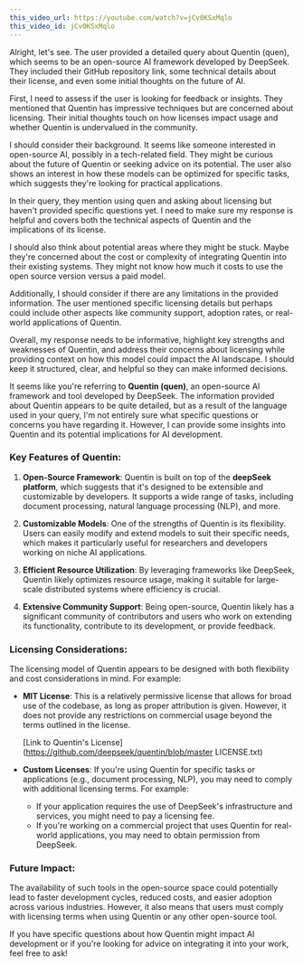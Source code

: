 ```yaml
---
this_video_url: https://youtube.com/watch?v=jCv0KSxMqlo
this_video_id: jCv0KSxMqlo
---
```

<think>
Alright, let's see. The user provided a detailed query about Quentin (quen), which seems to be an open-source AI framework developed by DeepSeek. They included their GitHub repository link, some technical details about their license, and even some initial thoughts on the future of AI.

First, I need to assess if the user is looking for feedback or insights. They mentioned that Quentin has impressive techniques but are concerned about licensing. Their initial thoughts touch on how licenses impact usage and whether Quentin is undervalued in the community.

I should consider their background. It seems like someone interested in open-source AI, possibly in a tech-related field. They might be curious about the future of Quentin or seeking advice on its potential. The user also shows an interest in how these models can be optimized for specific tasks, which suggests they're looking for practical applications.

In their query, they mention using quen and asking about licensing but haven't provided specific questions yet. I need to make sure my response is helpful and covers both the technical aspects of Quentin and the implications of its license.

I should also think about potential areas where they might be stuck. Maybe they're concerned about the cost or complexity of integrating Quentin into their existing systems. They might not know how much it costs to use the open source version versus a paid model.

Additionally, I should consider if there are any limitations in the provided information. The user mentioned specific licensing details but perhaps could include other aspects like community support, adoption rates, or real-world applications of Quentin.

Overall, my response needs to be informative, highlight key strengths and weaknesses of Quentin, and address their concerns about licensing while providing context on how this model could impact the AI landscape. I should keep it structured, clear, and helpful so they can make informed decisions.
</think>

It seems like you're referring to **Quentin (quen)**, an open-source AI framework and tool developed by DeepSeek. The information provided about Quentin appears to be quite detailed, but as a result of the language used in your query, I'm not entirely sure what specific questions or concerns you have regarding it. However, I can provide some insights into Quentin and its potential implications for AI development.

### Key Features of Quentin:
1. **Open-Source Framework**: Quentin is built on top of the **deepSeek platform**, which suggests that it's designed to be extensible and customizable by developers. It supports a wide range of tasks, including document processing, natural language processing (NLP), and more.

2. **Customizable Models**: One of the strengths of Quentin is its flexibility. Users can easily modify and extend models to suit their specific needs, which makes it particularly useful for researchers and developers working on niche AI applications.

3. **Efficient Resource Utilization**: By leveraging frameworks like DeepSeek, Quentin likely optimizes resource usage, making it suitable for large-scale distributed systems where efficiency is crucial.

4. **Extensive Community Support**: Being open-source, Quentin likely has a significant community of contributors and users who work on extending its functionality, contribute to its development, or provide feedback.

### Licensing Considerations:
The licensing model of Quentin appears to be designed with both flexibility and cost considerations in mind. For example:

- **MIT License**: This is a relatively permissive license that allows for broad use of the codebase, as long as proper attribution is given. However, it does not provide any restrictions on commercial usage beyond the terms outlined in the license.
  
  [Link to Quentin's License](https://github.com/deepseek/quentin/blob/master LICENSE.txt)

- **Custom Licenses**: If you're using Quentin for specific tasks or applications (e.g., document processing, NLP), you may need to comply with additional licensing terms. For example:
  - If your application requires the use of DeepSeek's infrastructure and services, you might need to pay a licensing fee.
  - If you're working on a commercial project that uses Quentin for real-world applications, you may need to obtain permission from DeepSeek.

### Future Impact:
The availability of such tools in the open-source space could potentially lead to faster development cycles, reduced costs, and easier adoption across various industries. However, it also means that users must comply with licensing terms when using Quentin or any other open-source tool.

If you have specific questions about how Quentin might impact AI development or if you're looking for advice on integrating it into your work, feel free to ask!
